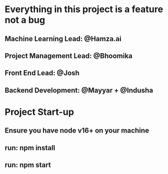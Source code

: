 # Everything in this project is a feature not a bug

## Machine Learning Lead: @Hamza.ai

## Project Management Lead: @Bhoomika

## Front End Lead: @Josh

## Backend Development: @Mayyar + @Indusha

# Project Start-up

## Ensure you have node v16+ on your machine

## run: npm install

## run: npm start
